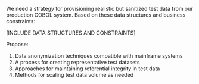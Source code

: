 We need a strategy for provisioning realistic but sanitized test data from our production COBOL system. Based on these data structures and business constraints:

[INCLUDE DATA STRUCTURES AND CONSTRAINTS]

Propose:
1. Data anonymization techniques compatible with mainframe systems
2. A process for creating representative test datasets
3. Approaches for maintaining referential integrity in test data
4. Methods for scaling test data volume as needed